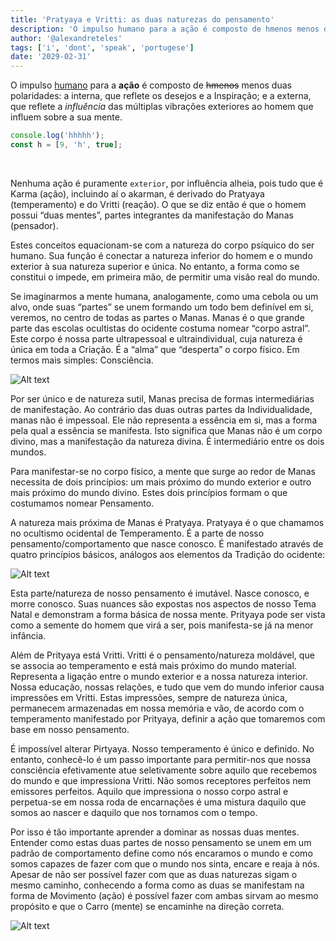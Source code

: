 ```yaml
---
title: 'Pratyaya e Vritti: as duas naturezas do pensamento'
description: 'O impulso humano para a ação é composto de hmenos menos duas polaridades: a interna, que reflete os desejos e a Inspiração...'
author: '@alexandreteles'
tags: ['i', 'dont', 'speak', 'portugese']
date: '2029-02-31'
---
```


O impulso [humano](/) para a **ação** é composto de ~~hmenos~~ menos duas polaridades: a interna, que reflete os desejos e a Inspiração; e a externa, que reflete a _influência_ das múltiplas vibrações exteriores ao homem que influem sobre a sua mente.

```js
console.log('hhhhh');
const h = [9, 'h', true];
```
<br />

Nenhuma ação é puramente `exterior`, por influência alheia, pois tudo que é Karma (ação), incluindo aí o akarman, é derivado do Pratyaya (temperamento) e do Vritti (reação). O que se diz então é que o homem possui “duas mentes”, partes integrantes da manifestação do Manas (pensador).

Estes conceitos equacionam-se com a natureza do corpo psíquico do ser humano. Sua função é conectar a natureza inferior do homem e o mundo exterior à sua natureza superior e única. No entanto, a forma como se constitui o impede, em primeira mão, de permitir uma visão real do mundo.

Se imaginarmos a mente humana, analogamente, como uma cebola ou um alvo, onde suas “partes” se unem formando um todo bem definível em si, veremos, no centro de todas as partes o Manas. Manas é o que grande parte das escolas ocultistas do ocidente costuma nomear “corpo astral”. Este corpo é nossa parte ultrapessoal e ultraindividual, cuja natureza é única em toda a Criação. É a “alma” que “desperta” o corpo físico. Em termos mais simples: Consciência.

![Alt text](https://1.bp.blogspot.com/-nO8SibBWvhg/XqHv5KZCUaI/AAAAAAAAaKY/hShGm6IpRr88nAOJQuQ5QR3hQ7TP-7QrACLcBGAsYHQ/s1600/esquema.PNG)

Por ser único e de natureza sutil, Manas precisa de formas intermediárias de manifestação. Ao contrário das duas outras partes da Individualidade, manas não é impessoal. Ele não representa a essência em si, mas a forma pela qual a essência se manifesta. Isto significa que Manas não é um corpo divino, mas a manifestação da natureza divina. É intermediário entre os dois mundos.

Para manifestar-se no corpo físico, a mente que surge ao redor de Manas necessita de dois princípios:
um mais próximo do mundo exterior e outro mais próximo do mundo divino. Estes dois princípios formam o que costumamos nomear Pensamento.

A natureza mais próxima de Manas é Pratyaya. Pratyaya é o que chamamos no ocultismo ocidental de Temperamento. É a parte de nosso pensamento/comportamento que nasce conosco. É manifestado através de quatro princípios básicos, análogos aos elementos da Tradição do ocidente:

![Alt text](https://1.bp.blogspot.com/-CI8-RkW1BIE/XqHwTS6PDKI/AAAAAAAAaKg/OxMJIiZcLf4RX8p4W7krd-Ul0n6xkWUfACLcBGAsYHQ/s1600/elementos.PNG)

Esta parte/natureza de nosso pensamento é imutável. Nasce conosco, e morre conosco. Suas nuances são expostas nos aspectos de nosso Tema Natal e demonstram a forma básica de nossa mente. Prityaya pode ser vista como a semente do homem que virá a ser, pois manifesta-se já na menor infância.

Além de Prityaya está Vritti. Vritti é o pensamento/natureza moldável, que se associa ao temperamento e está mais próximo do mundo material. Representa a ligação entre o mundo exterior e a nossa natureza interior. Nossa educação, nossas relações, e tudo que vem do mundo inferior causa impressões em Vritti. Estas impressões, sempre de natureza única, permanecem armazenadas em nossa memória e vão, de acordo com o temperamento manifestado por Prityaya, definir a ação que tomaremos com base em nosso pensamento.

É impossível alterar Pirtyaya. Nosso temperamento é único e definido. No entanto, conhecê-lo é um passo importante para permitir-nos que nossa consciência efetivamente atue seletivamente sobre aquilo que recebemos do mundo e que impressiona Vritti. Não somos receptores perfeitos nem emissores perfeitos. Aquilo que impressiona o nosso corpo astral e perpetua-se em nossa roda de encarnações é uma mistura daquilo que somos ao nascer e daquilo que nos tornamos com o tempo.

Por isso é tão importante aprender a dominar as nossas duas mentes. Entender como estas duas partes de nosso pensamento se unem em um padrão de comportamento define como nós encaramos o mundo e como somos capazes de fazer com que o mundo nos sinta, encare e reaja à nós. Apesar de não ser possível fazer com que as duas naturezas sigam o mesmo caminho, conhecendo a forma como as duas se manifestam na forma de Movimento (ação) é possível fazer com ambas sirvam ao mesmo propósito e que o Carro (mente) se encaminhe na direção correta.

![Alt text](https://1.bp.blogspot.com/-SHT_EWkYFvU/XqHxJQkK-cI/AAAAAAAAaKs/3nKe9UbzrvA2Z7bhrXV2YsAzwWbK3Ti4QCLcBGAsYHQ/s1600/o_carro.PNG)
